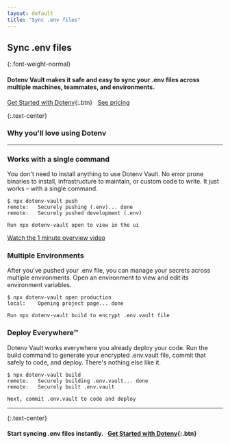 ```yaml
---
layout: default
title: "Sync .env files"
---
```


<article class="hero" markdown="1" style="background-image: url(https://raw.githubusercontent.com/motdotla/dotenv/master/dotenv.svg) !important; background-size: 25rem; background-repeat: no-repeat; background-position: 12rem -5rem;">

# Sync .env files

{:.font-weight-normal}
#### Dotenv Vault makes it safe and easy to sync your .env files across multiple machines, teammates, and environments.

[Get Started with Dotenv](/signup){:.btn} &nbsp;&nbsp;[See pricing](/pricing)

</article>

<article markdown="1">

{:.text-center}
### Why you'll love using Dotenv

---

### Works with a single command

You don't need to install anything to use Dotenv Vault. No error prone binaries to install, infrastructure to maintain, or custom code to write. It just works – with a single command.

```
$ npx dotenv-vault push
remote:   Securely pushing (.env)... done
remote:   Securely pushed development (.env)

Run npx dotenv-vault open to view in the ui
```

[Watch the 1 minute overview video](https://www.youtube.com/watch?v=z-lBjxfhWeY)

### Multiple Environments

After you've pushed your .env file, you can manage your secrets across multiple environments. Open an environment to view and edit its environment variables.

```
$ npx dotenv-vault open production
local:    Opening project page... done

Run npx dotenv-vault build to encrypt .env.vault file
```

### Deploy Everywhere™

Dotenv Vault works everywhere you already deploy your code. Run the build command to generate your encrypted .env.vault file, commit that safely to code, and deploy. There's nothing else like it.

```
$ npx dotenv-vault build
remote:   Securely building .env.vault... done
remote:   Securely built .env.vault

Next, commit .env.vault to code and deploy
```

---

{:.text-center}
#### Start syncing .env files instantly.&nbsp;&nbsp;&nbsp;[Get Started with Dotenv](/signup){:.btn}

</article>

<!--
Make your experience even better!

  <h2>Add your teammates</h2>

  <p>Add your teammates and stop sharing .env files over insecure channels like Slack and email. Spend your time coding rather than updating .env.example files, and never lose an important .env file again. Tell your teammates to run:</p>

  <h2>Manage their access</h2>

<pre><code>npx dotenv-vault pull</code></pre>
-->
